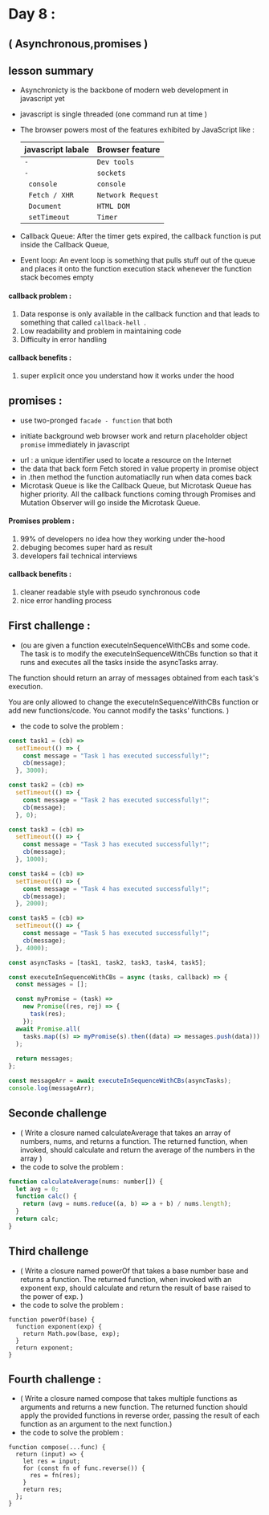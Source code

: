 
# Day 8 :
## ( Asynchronous,promises ) 

## lesson summary 
* Asynchronicty is the backbone of modern web development in javascript yet 
* javascript is single threaded (one command run at time )
* The browser powers most of the features exhibited by JavaScript like :

  | javascript labale | Browser feature|
  | :-------- | :------- | 
  | `-` | `Dev tools` | 
  |  `-`   | `sockets`|
  |  ` console`   | `console`|
  |  ` Fetch / XHR`   | `Network Request`|
  |  ` Document`   | `HTML DOM`|
  |  ` setTimeout`   | `Timer`|


* Callback Queue: After the timer gets expired, the callback function is put inside the Callback Queue,
* Event loop: An event loop is something that pulls stuff out of the queue and places it onto the function execution stack whenever the function stack becomes empty
#### callback problem :
1. Data response is only available in the callback function and that leads to something that called `callback-hell `.
2. Low readability and problem in maintaining code
3. Difficulty in error handling 
#### callback benefits : 
1. super explicit once you understand how it works under the hood 

## promises : 
* use two-pronged `facade - function` that both
- initiate background web browser work and return placeholder object `promise` immediately in javascript 
* url :  a unique identifier used to locate a resource on the Internet
* the data that back form Fetch stored in value property in promise object 
* in .then method the function automatiaclly run when data comes back
* Microtask Queue is like the Callback Queue, but Microtask Queue has higher priority. All the callback functions coming through Promises and Mutation Observer will go inside the Microtask Queue.

#### Promises problem :
1. 99% of developers no idea how they working under the-hood 
2. debuging becomes super hard as result
3. developers fail technical interviews 
#### callback benefits : 
1. cleaner readable style with pseudo synchronous code 
2. nice error handling process 


## First challenge   :
- (ou are given a function executeInSequenceWithCBs and some code. The task is to modify the executeInSequenceWithCBs function so that it runs and executes all the tasks inside the asyncTasks array.

The function should return an array of messages obtained from each task's execution.

You are only allowed to change the executeInSequenceWithCBs function or add new functions/code. You cannot modify the tasks' functions. ) 
- the code to solve the problem : 
```javascript
const task1 = (cb) =>
  setTimeout(() => {
    const message = "Task 1 has executed successfully!";
    cb(message);
  }, 3000);

const task2 = (cb) =>
  setTimeout(() => {
    const message = "Task 2 has executed successfully!";
    cb(message);
  }, 0);

const task3 = (cb) =>
  setTimeout(() => {
    const message = "Task 3 has executed successfully!";
    cb(message);
  }, 1000);

const task4 = (cb) =>
  setTimeout(() => {
    const message = "Task 4 has executed successfully!";
    cb(message);
  }, 2000);

const task5 = (cb) =>
  setTimeout(() => {
    const message = "Task 5 has executed successfully!";
    cb(message);
  }, 4000);

const asyncTasks = [task1, task2, task3, task4, task5];

const executeInSequenceWithCBs = async (tasks, callback) => {
  const messages = [];

  const myPromise = (task) =>
    new Promise((res, rej) => {
      task(res);
    });
  await Promise.all(
    tasks.map((s) => myPromise(s).then((data) => messages.push(data)))
  );
  
  return messages;
};

const messageArr = await executeInSequenceWithCBs(asyncTasks);
console.log(messageArr);
```
## Seconde challenge 
- ( Write a closure named calculateAverage that takes an array of numbers, nums, and returns a function. The returned function, when invoked, should calculate and return the average of the numbers in the array ) 
- the code to solve the problem :
```javascript
function calculateAverage(nums: number[]) {
  let avg = 0;
  function calc() {
    return (avg = nums.reduce((a, b) => a + b) / nums.length);
  }
  return calc;
}
```
## Third challenge 
- ( Write a closure named powerOf that takes a base number base and returns a function. The returned function, when invoked with an exponent exp, should calculate and return the result of base raised to the power of exp. ) 
- the code to solve the problem :
```
function powerOf(base) {
  function exponent(exp) {
    return Math.pow(base, exp);
  }
  return exponent;
}

```
## Fourth challenge  : 
- ( Write a closure named compose that takes multiple functions as arguments and returns a new function. The returned function should apply the provided functions in reverse order, passing the result of each function as an argument to the next function.) 
- the code to solve the problem :

```
function compose(...func) {
  return (input) => {
    let res = input;
    for (const fn of func.reverse()) {
      res = fn(res);
    }
    return res;
  };
}
```
